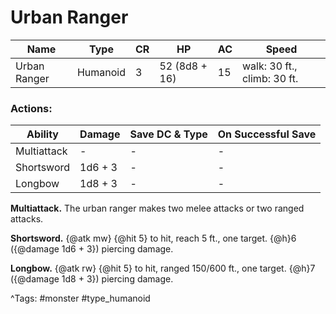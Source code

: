 # Urban Ranger

| Name | Type | CR | HP | AC | Speed |
|------|------|----|----|----|-------|
| Urban Ranger | Humanoid | 3 | 52 (8d8 + 16) | 15 | walk: 30 ft., climb: 30 ft. |

### Actions:

| Ability | Damage | Save DC & Type | On Successful Save |
|---------|--------|----------------|--------------------|
| Multiattack | - | - | - |
| Shortsword | 1d6 + 3 | - | - |
| Longbow | 1d8 + 3 | - | - |


**Multiattack.** The urban ranger makes two melee attacks or two ranged attacks.

**Shortsword.** {@atk mw} {@hit 5} to hit, reach 5 ft., one target. {@h}6 ({@damage 1d6 + 3}) piercing damage.

**Longbow.** {@atk rw} {@hit 5} to hit, ranged 150/600 ft., one target. {@h}7 ({@damage 1d8 + 3}) piercing damage.

^Tags: #monster #type_humanoid